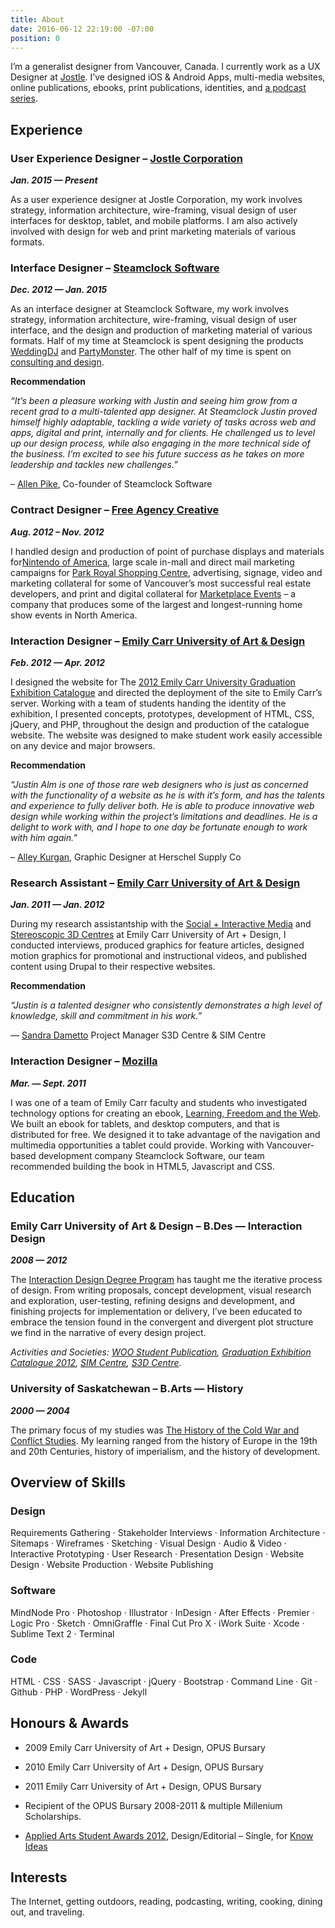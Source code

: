 ```yaml
---
title: About
date: 2016-06-12 22:19:00 -07:00
position: 0
---
```


I’m a generalist designer from Vancouver, Canada. I currently work as a UX Designer at [Jostle](http://www.jostle.me/). I’ve designed iOS & Android Apps, multi-media websites, online publications, ebooks, print publications, identities, and [a podcast series](http://makingconversation.ca/ "Making Conversation Podcast").

## **Experience**

### **User Experience Designer – [Jostle Corporation](http://www.jostle.me/)**

***Jan. 2015 — Present***

As a user experience designer at Jostle Corporation, my work involves strategy, information architecture, wire-framing, visual design of user interfaces for desktop, tablet, and mobile platforms. I am also actively involved with design for web and print marketing materials of various formats.

### **Interface Designer – [Steamclock Software](http://www.steamclock.com/)**

***Dec. 2012 — Jan. 2015***

As an interface designer at Steamclock Software, my work involves strategy, information architecture, wire-framing, visual design of user interface, and the design and production of marketing material of various formats. Half of my time at Steamclock is spent designing the products [WeddingDJ](http://www.steamclock.com/weddingdj/) and [PartyMonster](http://www.steamclock.com/partymonster/). The other half of my time is spent on [consulting and design](http://www.steamclock.com/services/).

**Recommendation**

*“It’s been a pleasure working with Justin and seeing him grow from a recent grad to a multi-talented app designer. At Steamclock Justin proved himself highly adaptable, tackling a wide variety of tasks across web and apps, digital and print, internally and for clients. He challenged us to level up our design process, while also engaging in the more technical side of the business. I’m excited to see his future success as he takes on more leadership and tackles new challenges.”*

– [Allen Pike](http://ca.linkedin.com/in/allenpike), Co-founder of Steamclock Software

### **Contract Designer – [Free Agency Creative](http://freeagencycreative.com/)**

***Aug. 2012 – Nov. 2012***

I handled design and production of point of purchase displays and materials for[Nintendo of America](http://www.nintendo.com/), large scale in-mall and direct mail marketing campaigns for [Park Royal Shopping Centre](http://www.shopparkroyal.com/), advertising, signage, video and marketing collateral for some of Vancouver’s most successful real estate developers, and print and digital collateral for [Marketplace Events](http://www.nintendo.com/) – a company that produces some of the largest and longest-running home show events in North America.

### **Interaction Designer – [Emily Carr University of Art & Design](http://www.ecuad.ca/)**

***Feb. 2012 — Apr. 2012***

I designed the website for The [2012 Emily Carr University Graduation Exhibition Catalogue](http://grad2012.ecuad.ca/) and directed the deployment of the site to Emily Carr’s server. Working with a team of students handing the identity of the exhibition, I presented concepts, prototypes, development of HTML, CSS, jQuery, and PHP, throughout the design and production of the catalogue website. The website was designed to make student work easily accessible on any device and major browsers.

**Recommendation**

*“Justin Alm is one of those rare web designers who is just as concerned with the functionality of a website as he is with it’s form, and has the talents and experience to fully deliver both. He is able to produce innovative web design while working within the project’s limitations and deadlines. He is a delight to work with, and I hope to one day be fortunate enough to work with him again.”*

– [Alley Kurgan](http://alleykurgan.com/), Graphic Designer at Herschel Supply Co

### **Research Assistant – [Emily Carr University of Art & Design](http://www.ecuad.ca/)**

***Jan. 2011 — Jan. 2012***

During my research assistantship with the [Social \+ Interactive Media](http://research.ecuad.ca/simcentre/) and [Stereoscopic 3D Centres](http://research.ecuad.ca/s3dcentre/) at Emily Carr University of Art \+ Design, I conducted interviews, produced graphics for feature articles, designed motion graphics for promotional and instructional videos, and published content using Drupal to their respective websites.

**Recommendation**

*“Justin is a talented designer who consistently demonstrates a high level of knowledge, skill and commitment in his work.”*

— [Sandra Dametto](https://www.linkedin.com/in/sandradametto) Project Manager S3D Centre & SIM Centre

### **Interaction Designer – [Mozilla](https://www.mozilla.org/en-US/)**

***Mar. — Sept. 2011***

I was one of a team of Emily Carr faculty and students who investigated technology options for creating an ebook, [Learning, Freedom and the Web](http://learningfreedomandtheweb.org/). We built an ebook for tablets, and desktop computers, and that is distributed for free. We designed it to take advantage of the navigation and multimedia opportunities a tablet could provide. Working with Vancouver-based development company Steamclock Software, our team recommended building the book in HTML5, Javascript and CSS.

## **Education**

### **Emily Carr University of Art & Design – B.Des — Interaction Design**

***2008 — 2012***

The [Interaction Design Degree Program](http://design.ecuad.ca/) has taught me the iterative process of design. From writing proposals, concept development, visual research and exploration, user-testing, refining designs and development, and finishing projects for implementation or delivery, I’ve been educated to embrace the tension found in the convergent and divergent plot structure we find in the narrative of every design project.

*Activities and Societies: [WOO Student Publication](http://www.woopublication.ca/), [Graduation Exhibition Catalogue 2012](http://grad2012.ecuad.ca/), [SIM Centre](http://research.ecuad.ca/simcentre/), [S3D Centre](http://research.ecuad.ca/s3dcentre/).*

### **University of Saskatchewan – B.Arts — History**

***2000 — 2004***

The primary focus of my studies was [The History of the Cold War and Conflict Studies](http://artsandscience.usask.ca/arts-science/humanities-finearts.php). My learning ranged from the history of Europe in the 19th and 20th Centuries, history of imperialism, and the history of development.

## **Overview of Skills**

### **Design**

Requirements Gathering · Stakeholder Interviews · Information Architecture · Sitemaps · Wireframes · Sketching · Visual Design · Audio & Video · Interactive Prototyping · User Research · Presentation Design · Website Design · Website Production · Website Publishing

### **Software**

MindNode Pro · Photoshop · Illustrator · InDesign · After Effects · Premier · Logic Pro · Sketch · OmniGraffle · Final Cut Pro X · iWork Suite · Xcode · Sublime Text 2 · Terminal

### **Code**

HTML · CSS · SASS · Javascript · jQuery · Bootstrap · Command Line · Git · Github · PHP · WordPress · Jekyll

## **Honours & Awards**

* 2009 Emily Carr University of Art \+ Design, OPUS Bursary

* 2010 Emily Carr University of Art \+ Design, OPUS Bursary

* 2011 Emily Carr University of Art \+ Design, OPUS Bursary

* Recipient of the OPUS Bursary 2008-2011 & multiple Millenium Scholarships.

* [Applied Arts Student Awards 2012](http://www.appliedartsmag.com/winners_gallery/student/?id=981&year=2012&clip=1), Design/Editorial – Single, for [Know Ideas](http://justinalm.com/projects/know-ideas)

## **Interests**

The Internet, getting outdoors, reading, podcasting, writing, cooking, dining out, and traveling.